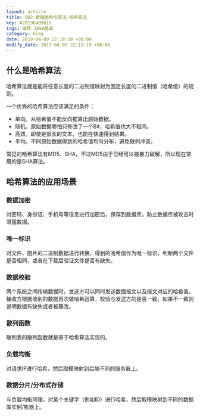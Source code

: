 ```yaml
---
layout: article
title: 002-数据结构与算法-哈希算法
key: A20190409019
tags: 编程 JAVA基础
category: blog
date: 2019-04-09 22:19:19 +08:00
modify_date: 2019-04-09 22:19:19 +08:00
---
```


## 什么是哈希算法

哈希算法就是能将任意长度的二进制值映射为固定长度的二进制值（哈希值）的规则。

一个优秀的哈希算法应该满足的条件：

* 单向。从哈希值不能反向推算出原始数据。
* 随机。原始数据哪怕只修改了一个Bit，哈希值也大不相同。
* 高效。即使是很长的文本，也能在快速得到结果。
* 平均。不同原始数据得到的哈希值均匀分布，避免散列冲突。

常见的哈希算法有MD5、SHA，不过MD5由于已经可以被暴力破解，所以现在常用的是SHA算法。

<!--more-->

## 哈希算法的应用场景

### 数据加密

对密码、身份证、手机号等信息进行加密后，保存到数据库，防止数据库被攻击时泄露数据。

### 唯一标识

对文件、图片的二进制数据进行转换，得到的哈希值作为唯一标识，判断两个文件是否相同，或者在下载后验证文件是否有缺失。

### 数据校验

两个系统之间传输数据时，发送方可以同时发送数据报文以及报文对应的哈希值，接收方根据收到的数据再次做哈希运算，校验与发送方的是否一致，如果不一致则说明数据有缺失或者被篡改。

### 散列函数

散列表的散列函数就是基于哈希算法实现的。

### 负载均衡

对请求IP进行哈希，然后取模映射到后端不同的服务器上。

### 数据分片/分布式存储

与负载均衡同理，对某个关键字（例如ID）进行哈希，然后取模映射到不同的数据库实例/机器上。




